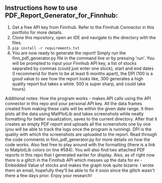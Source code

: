 ## Instructions how to use PDF_Report_Generator_for_Finnhub:

1) Get a free API key from Finnhub. Refer to the Finnhub Connector in this portfolio for more details.
2) Clone this repository, open an IDE and navigate to the directory with the files.
3) ```pip install -r requirements.txt```
4) You are now ready to generate the report! Simply run the finn_pdf_generator.py file in the command line or by pressing 'run'. You will be prompted to input your Finnhub API key, a list of stocks separated by commas (could just enter one stock), start and end dates (I recommend for them to be at least 6 months apart), the DPI (100 is a good value to see how the report looks like, 300 generates a high quality report but takes a while. 500 is super sharp, and could take hours).

Additional notes: How the program works - makes API calls using the API connector in this repo and your personal API key. All the data frames created from making these calls will be within the given date range. It then plots all the data using MatPlotLib and takes screenshots while neatly formatting for better visualization, saves to the current directory. After that it creates an empty PDF report and uploads all the screenshots one by one (you will be able to track the logs once the program is running). DPI is the quality with which the screenshots are uploaded to the report. Read through the code comments in finn_pdf_generator.py for more details on how the code works. Also feel free to play around with the formatting (there is a link to MatplotLib colors on line #584). You will also find two attached PDF reports in this repo that I generated earlier for display. Also, as of right now there is a glitch in the Finnhub API which messes up the data for ev - Embedded Value of stocks and makes the graph look quite bizarre. I wrote them an email, hopefully they'll be able to fix it soon since the glitch wasn't there a few days prior. Enjoy your research!

